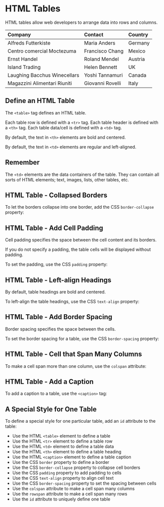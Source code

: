 # HTML Tables

HTML tables allow web developers to arrange data into rows and columns.



| Company                      | Contact          | Country |
| :--------------------------- | :--------------- | :------ |
| Alfreds Futterkiste          | Maria Anders     | Germany |
| Centro comercial Moctezuma   | Francisco Chang  | Mexico  |
| Ernst Handel                 | Roland Mendel    | Austria |
| Island Trading               | Helen Bennett    | UK      |
| Laughing Bacchus Winecellars | Yoshi Tannamuri  | Canada  |
| Magazzini Alimentari Riuniti | Giovanni Rovelli | Italy   |



## Define an HTML Table

The `<table>` tag defines an HTML table.

Each table row is defined with a `<tr>` tag. Each table header is defined with a `<th>` tag. Each table data/cell is defined with a `<td>` tag.

By default, the text in `<th>` elements are bold and centered.

By default, the text in `<td>` elements are regular and left-aligned.



## Remember

The `<td>` elements are the data containers of the table.
They can contain all sorts of HTML elements; text, images, lists, other tables, etc.



## HTML Table - Collapsed Borders

To let the borders collapse into one border, add the CSS `border-collapse` property:





## HTML Table - Add Cell Padding

Cell padding specifies the space between the cell content and its borders.

If you do not specify a padding, the table cells will be displayed without padding.

To set the padding, use the CSS `padding` property:



## HTML Table - Left-align Headings

By default, table headings are bold and centered.

To left-align the table headings, use the CSS `text-align` property:



## HTML Table - Add Border Spacing

Border spacing specifies the space between the cells.

To set the border spacing for a table, use the CSS `border-spacing` property:





## HTML Table - Cell that Span Many Columns

To make a cell span more than one column, use the `colspan` attribute:







## HTML Table - Add a Caption

To add a caption to a table, use the `<caption>` tag:

### 

## A Special Style for One Table

To define a special style for one particular table, add an `id` attribute to the table:





- Use the HTML `<table>` element to define a table
- Use the HTML `<tr>` element to define a table row
- Use the HTML `<td>` element to define a table data
- Use the HTML `<th>` element to define a table heading
- Use the HTML `<caption>` element to define a table caption
- Use the CSS `border` property to define a border
- Use the CSS `border-collapse` property to collapse cell borders
- Use the CSS `padding` property to add padding to cells
- Use the CSS `text-align` property to align cell text
- Use the CSS `border-spacing` property to set the spacing between cells
- Use the `colspan` attribute to make a cell span many columns
- Use the `rowspan` attribute to make a cell span many rows
- Use the `id` attribute to uniquely define one table